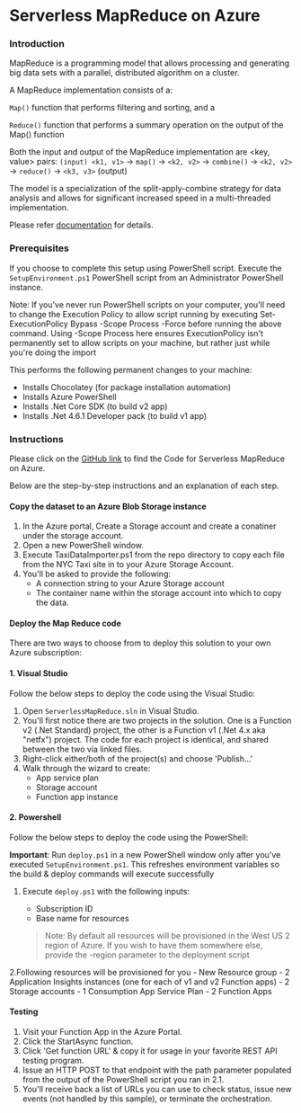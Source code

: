 # Serverless MapReduce on Azure

### Introduction

MapReduce is a programming model that allows processing and generating big data sets with a parallel, distributed algorithm on a cluster.

A MapReduce implementation consists of a:

`Map()` function that performs filtering and sorting, and a

`Reduce()` function that performs a summary operation on the output of the Map() function

Both the input and output of the MapReduce implementation are <key, value> pairs: `(input) <k1, v1>` -> `map()` -> `<k2, v2>` -> `combine()` -> `<k2, v2>` -> `reduce()` -> `<k3, v3>` (output)

The model is a specialization of the split-apply-combine strategy for data analysis and allows for significant increased speed in a multi-threaded implementation.

Please refer [documentation](https://docs.microsoft.com/en-us/samples/azure-samples/durablefunctions-mapreduce-dotnet/big-data-processing-serverless-mapreduce-on-azure/) for details.

### Prerequisites

If you choose to complete this setup using PowerShell script. Execute the `SetupEnvironment.ps1` PowerShell script from an Administrator PowerShell instance.

Note: If you've never run PowerShell scripts on your computer, you'll need to change the Execution Policy to allow script running by executing Set-ExecutionPolicy Bypass -Scope Process -Force before running the above command. Using -Scope Process here ensures ExecutionPolicy isn't permanently set to allow scripts on your machine, but rather just while you're doing the import

This performs the following permanent changes to your machine:

- Installs Chocolatey (for package installation automation)
- Installs Azure PowerShell
- Installs .Net Core SDK (to build v2 app)
- Installs .Net 4.6.1 Developer pack (to build v1 app)

### Instructions

Please click on the [GitHub link](https://github.com/Azure-Samples/durablefunctions-mapreduce-dotnet/tree/master/) to find the Code for Serverless MapReduce on Azure.

Below are the step-by-step instructions and an explanation of each step.

#### Copy the dataset to an Azure Blob Storage instance

1. In the Azure portal, Create a Storage account and create a conatiner under the storage account.
2. Open a new PowerShell window.
2. Execute TaxiDataImporter.ps1 from the repo directory to copy each file from the NYC Taxi site in to your Azure Storage Account.
3. You'll be asked to provide the following:
	- A connection string to your Azure Storage account
	- The container name within the storage account into which to copy the data.

#### Deploy the Map Reduce code

There are two ways to choose from to deploy this solution to your own Azure subscription:

#### **1. Visual Studio**
Follow the below steps to deploy the code using the Visual Studio:
1. Open `ServerlessMapReduce.sln` in Visual Studio.
2. You'll first notice there are two projects in the solution. One is a Function v2 (.Net Standard) project, the other is a Function v1 (.Net 4.x aka "netfx") project. The code for each project is identical, and shared between the two via linked files.
3. Right-click either/both of the project(s) and choose 'Publish...'
4. Walk through the wizard to create: 
	- App service plan
	- Storage account
	- Function app instance

#### **2. Powershell**
Follow the below steps to deploy the code using the PowerShell:

**Important**: Run `deploy.ps1` in a new PowerShell window only after you've executed `SetupEnvironment.ps1`. This refreshes environment variables so the build & deploy commands will execute successfully

1. Execute `deploy.ps1` with the following inputs:
	- Subscription ID
	- Base name for resources
	
   > Note: By default all resources will be provisioned in the West US 2 region of Azure. If you wish to have them somewhere else, provide the -region parameter to the deployment script
   
2.Following resources will be provisioned for you
	- New Resource group
	- 2 Application Insights instances (one for each of v1 and v2 Function apps)
	- 2 Storage accounts
	- 1 Consumption App Service Plan
	- 2 Function Apps

#### Testing
1. Visit your Function App in the Azure Portal.
2. Click the StartAsync function.
3. Click 'Get function URL' & copy it for usage in your favorite REST API testing program.
4. Issue an HTTP POST to that endpoint with the path parameter populated from the output of the PowerShell script you ran in 2.1.
5. You'll receive back a list of URLs you can use to check status, issue new events (not handled by this sample), or terminate the orchestration.




